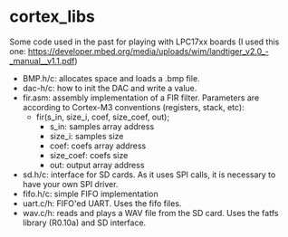 # cortex_libs

Some code used in the past for playing with LPC17xx boards (I used this one: https://developer.mbed.org/media/uploads/wim/landtiger_v2.0_-_manual__v1.1.pdf)

- BMP.h/c: allocates space and loads a .bmp file. 
- dac-h/c: how to init the DAC and write a value.
- fir.asm: assembly implementation of a FIR filter. Parameters are according to Cortex-M3 conventions (registers, stack, etc):
	- fir(s_in, size_i, coef, size_coef, out);
		- s_in: samples array address
		- size_i: samples size
		- coef: coefs array address
		- size_coef: coefs size
		- out: output array address
- sd.h/c: interface for SD cards. As it uses SPI calls, it is necessary to have your own SPI driver. 
- fifo.h/c: simple FIFO implementation
- uart.c/h: FIFO'ed UART. Uses the fifo files. 
- wav.c/h: reads and plays a WAV file from the SD card. Uses the fatfs library (R0.10a) and SD interface.